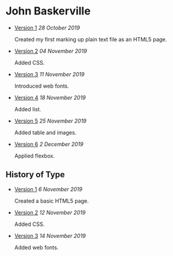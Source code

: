 
<h1> John Baskerville </h1>

- [Version 1](https://georgiagallagher.github.io/john_baskerville/john_baskerville.html)
*28 October 2019*

  Created my first marking up plain text file as an HTML5 page.

- [Version 2](https://georgiagallagher.github.io/john_baskerville/baskerville2.html)
*04 November 2019*  

  Added CSS.

- [Version 3](https://georgiagallagher.github.io/john_baskerville/baskerville3.html)
*11 November 2019*

  Introduced web fonts.
  
- [Version 4](https://georgiagallagher.github.io/john_baskerville/baskerville4.html)
*18 November 2019*

  Added list. 
  
- [Version 5](https://georgiagallagher.github.io/john_baskerville/baskerville5.html)
*25 November 2019*
  
  Added table and images.
  
- [Version 6](https://georgiagallagher.github.io/john_baskerville/baskerville6.html)
*2 December 2019*

  Applied flexbox. 


History of Type
---------------

- [Version 1](https://georgiagallagher.github.io/john_baskerville/brief_history_of_type.html)
*6 November 2019*

  Created a basic HTML5 page.

- [Version 2](https://georgiagallagher.github.io/john_baskerville/brief_history_of_type2.html)
*12 November 2019*

  Added CSS.
  
- [Version 3](https://georgiagallagher.github.io/john_baskerville/brief_history_of_type3.html)
*14 November 2019*

  Added web fonts. 
